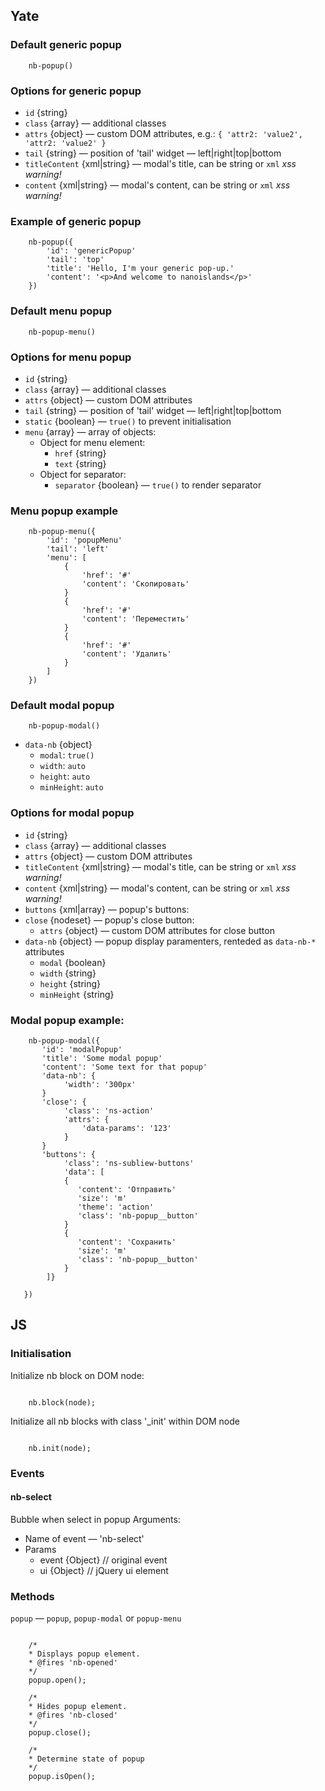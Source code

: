 ## Yate

### Default generic popup

```
    nb-popup()
```

### Options for generic popup

* `id` {string}
* `class` {array} — additional classes
* `attrs` {object} — custom DOM attributes, e.g.: `{ 'attr2: 'value2', 'attr2: 'value2' }`
* `tail` {string} — position of 'tail' widget — left|right|top|bottom
* `titleContent` {xml|string} —  modal's title, can be string or `xml` _xss warning!_
* `content` {xml|string} — modal's content, can be string or `xml` _xss warning!_

### Example of generic popup

```
    nb-popup({
        'id': 'genericPopup'
        'tail': 'top'
        'title': 'Hello, I'm your generic pop-up.'
        'content': '<p>And welcome to nanoislands</p>'
    })
```

### Default menu popup

```
    nb-popup-menu()
```

### Options for menu popup

* `id` {string}
* `class` {array} — additional classes
* `attrs` {object} — custom DOM attributes
* `tail` {string} — position of 'tail' widget — left|right|top|bottom
* `static` {boolean} — `true()` to prevent initialisation
* `menu` {array} — array of objects:
    * Object for menu element:
        * `href` {string}
        * `text` {string}
    * Object for separator:
        * `separator` {boolean} — `true()` to render separator

### Menu popup example

```
    nb-popup-menu({
        'id': 'popupMenu'
        'tail': 'left'
        'menu': [
            {
                'href': '#'
                'content': 'Скопировать'
            }
            {
                'href': '#'
                'content': 'Переместить'
            }
            {
                'href': '#'
                'content': 'Удалить'
            }
        ]
    })
```

### Default modal popup

```
    nb-popup-modal()
```

* `data-nb` {object}
    * `modal`: `true()`
    * `width`: `auto`
    * `height`: `auto`
    * `minHeight`: `auto`

### Options for modal popup

* `id` {string}
* `class` {array} — additional classes
* `attrs` {object} — custom DOM attributes
* `titleContent` {xml|string} — modal's title, can be string or `xml` _xss warning!_
* `content` {xml|string} — modal's content, can be string or `xml` _xss warning!_
* `buttons` {xml|array} — popup's buttons:
* `close` {nodeset} — popup's close button:
    * `attrs` {object} — custom DOM attributes for close button
* `data-nb` {object} — popup display paramenters, renteded as `data-nb-*` attributes
    * `modal` {boolean}
    * `width` {string}
    * `height` {string}
    * `minHeight` {string}

### Modal popup example:

```
    nb-popup-modal({
       'id': 'modalPopup'
       'title': 'Some modal popup'
       'content': 'Some text for that popup'
       'data-nb': {
            'width': '300px'
       }
       'close': {
            'class': 'ns-action'
            'attrs': {
                'data-params': '123'
            }
       }
       'buttons': {
            'class': 'ns-subliew-buttons'
            'data': [
            {
               'content': 'Отправить'
               'size': 'm'
               'theme': 'action'
               'class': 'nb-popup__button'
            }
            {
               'content': 'Сохранить'
               'size': 'm'
               'class': 'nb-popup__button'
            }
        ]}

   })

```

## JS

### Initialisation

Initialize nb block on DOM node:
```

    nb.block(node);

```

Initialize all nb blocks with class '_init' within DOM node

```

    nb.init(node);

```

### Events

#### nb-select
Bubble when select in popup
Arguments:

* Name of event — 'nb-select'
* Params
    * event {Object} // original event
    * ui {Object} // jQuery ui element

### Methods

`popup` — `popup`, `popup-modal` or `popup-menu`

```

    /*
    * Displays popup element.
    * @fires 'nb-opened'
    */
    popup.open();

    /*
    * Hides popup element.
    * @fires 'nb-closed'
    */
    popup.close();

    /*
    * Determine state of popup
    */
    popup.isOpen();

``` 


